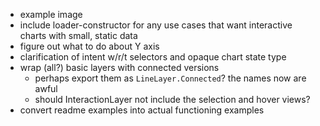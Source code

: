 - example image
- include loader-constructor for any use cases that want interactive charts with small, static data
- figure out what to do about Y axis
- clarification of intent w/r/t selectors and opaque chart state type
- wrap (all?) basic layers with connected versions
  - perhaps export them as `LineLayer.Connected`? the names now are awful
  - should InteractionLayer not include the selection and hover views?
- convert readme examples into actual functioning examples
